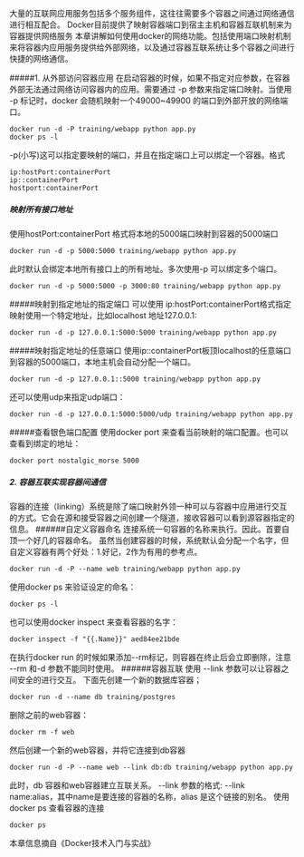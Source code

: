 大量的互联网应用服务包括多个服务组件，这往往需要多个容器之间通过网络通信进行相互配合。
    Docker目前提供了映射容器端口到宿主主机和容器互联机制来为容器提供网络服务
    本章讲解如何使用docker的网络功能。包括使用端口映射机制来将容器内应用服务提供给外部网络，以及通过容器互联系统让多个容器之间进行快捷的网络通信。

#####1. 从外部访问容器应用
   在启动容器的时候，如果不指定对应参数，在容器外部无法通过网络访问容器内的应用。需要通过 -p 参数来指定端口映射。当使用 -p 标记时，docker 会随机映射一个49000~49900 的端口到外部开放的网络端口。
```
docker run -d -P training/webapp python app.py
docker ps -l
``` 
-p(小写)这可以指定要映射的端口，并且在指定端口上可以绑定一个容器。格式
```
ip:hostPort:containerPort
ip::containerPort
hostport:containerPort
```
##### 映射所有接口地址
使用hostPort:containerPort 格式将本地的5000端口映射到容器的5000端口
```
docker run -d -p 5000:5000 training/webapp python app.py
```
此时默认会绑定本地所有接口上的所有地址。多次使用-p 可以绑定多个端口。
```
docker run -d -p 5000:5000 -p 3000:80 training/webapp python app.py
```
#####映射到指定地址的指定端口
可以使用 ip:hostPort:containerPort格式指定映射使用一个特定地址，比如localhost 地址127.0.0.1:
```
docker run -d -p 127.0.0.1:5000:5000 training/webapp python app.py
```
#####映射指定地址的任意端口
使用ip::containerPort板顶localhost的任意端口到容器的5000端口，本地主机会自动分配一个端口。
```
docker run -d -p 127.0.0.1::5000 training/webapp python app.py
```
还可以使用udp来指定udp端口：
```
docker run -d -p 127.0.0.1:5000:5000/udp training/webapp python app.py
```
#####查看银色端口配置
使用docker port 来查看当前映射的端口配置。也可以查看到绑定的地址：
```
docker port nostalgic_morse 5000
```
##### 2. 容器互联实现容器间通信
 容器的连接（linking）系统是除了端口映射外领一种可以与容器中应用进行交互的方式。它会在源和接受容器之间创建一个隧道，接收容器可以看到源容器指定的信息。
######自定义容器命名
连接系统一句容器的名称来执行。因此。首要自顶一个好几的容器命名。
虽然当创建容器的时候，系统默认会分配一个名字，但自定义容器有两个好处：1.好记，2作为有用的参考点。
```
docker run -d -P --name web training/webapp python app.py
```
使用docker ps 来验证设定的命名：
```
docker ps -l
```
也可以使用docker  inspect 来查看容器的名字：
```
docker inspect -f "{{.Name}}" aed84ee21bde
```
在执行docker run 的时候如果添加--rm标记，则容器在终止后会立即删除，注意 --rm 和-d 参数不能同时使用。
######容器互联
使用 --link 参数可以让容器之间安全的进行交互。
下面先创建一个新的数据库容器；
```
docker run -d --name db training/postgres
```
删除之前的web容器：
```
docker rm -f web
```
然后创建一个新的web容器，并将它连接到db容器
```
docker run -d -P --name web --link db:db training/webapp python app.py
```
此时，db 容器和web容器建立互联关系。
--link 参数的格式: --link name:alias，其中name是要连接的容器的名称，alias 是这个链接的别名。
使用 docker ps 查看容器的连接
```
docker ps
```


本章信息摘自《Docker技术入门与实战》


